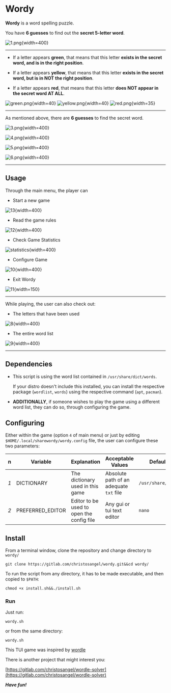 # Wordy

**Wordy** is a word spelling puzzle.

You have **6 guesses** to find out the **secret 5-letter word**.

![1.png](png/1.png){width=400}

---
- If a letter appears **green**, that means that this letter **exists in the secret word, and is in the right position**.

- If a letter appears **yellow**, that means that this letter **exists in the secret word, but is in NOT the right position**.

- If a letter appears **red**, that means that this letter **does NOT appear in the secret word AT ALL**.

![green.png](png/green.png){width=40}
![yellow.png](png/yellow.png){width=40}
![red.png](png/red.png){width=35}

---

As mentioned above, there are **6 guesses** to find the secret word.

![3.png](png/3.png){width=400}

![4.png](png/4.png){width=400}

![5.png](png/5.png){width=400}

![6.png](png/6.png){width=400}



---

## Usage

Through the main menu, the player can

- Start a new game

![13](png/13.png){width=400}

- Read the game rules

![12](png/2.png){width=400}

- Check Game Statistics

![statistics](png/7.png){width=400}

- Configure Game

![10](png/10.png){width=400}

- Exit Wordy

![11](png/11.png){width=150}

---
While playing, the user can also check out:

- The letters that have been used

![8](png/8.png){width=400}

- The entire word list

![9](png/9.png){width=400}

---

## Dependencies

* This script is using the word list contained in `/usr/share/dict/words`.

  If your distro doesn't include this installed, you can install the respective package (`wordlist`, `words`) using the respective command (`apt`, `pacman`).

* **ADDITIONALLY**, if someone wishes to play the game using a different word list, they can do so, through configuring the game.

## Configuring

Either within the game (option `4` of main menu) or just by editing `$HOME/.local/sharewordy/wordy.config` file, the user can configure these two parameters:

|n|Variable|Explanation| Acceptable Values|Default Value|
|---|---|---|---|---|
|_1_| DICTIONARY|The dictionary used in this game|Absolute path of an adequate `txt` file|`/usr/share/dict/words`|
|_2_|PREFERRED_EDITOR |Editor to be used to open the config file|Any gui or tui text editor|`nano`|




## Install

From a terminal window, clone the repository and change directory to `wordy/`

```
git clone https://gitlab.com/christosangel/wordy.git&&cd wordy/
```

To run the script from any directory, it has to be made executable, and then copied to `$PATH`:

```
chmod +x install.sh&&./install.sh
```


### Run

Just run:

```
wordy.sh
```
or from the same directory:

```
wordy.sh
```

This TUI game was inspired by [wordle](https://www.nytimes.com/games/wordle/index.html)

There is another project that might interest you:

[https://gitlab.com/christosangel/wordle-solver](https://gitlab.com/christosangel/wordle-solver)


***Have fun!***
